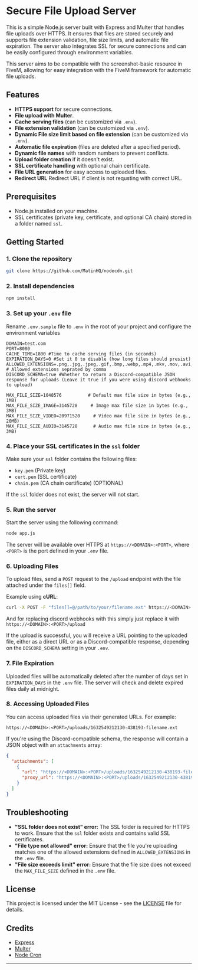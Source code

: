 
# Secure File Upload Server

This is a simple Node.js server built with Express and Multer that handles file uploads over HTTPS. It ensures that files are stored securely and supports file extension validation, file size limits, and automatic file expiration. The server also integrates SSL for secure connections and can be easily configured through environment variables.

This server aims to be compatible with the screenshot-basic resource in FiveM, allowing for easy integration with the FiveM framework for automatic file uploads.

## Features
- **HTTPS support** for secure connections.
- **File upload with Multer**.
- **Cache serving files** (can be customized via `.env`).
- **File extension validation** (can be customized via `.env`).
- **Dynamic File size limit based on file extension** (can be customized via `.env`).
- **Automatic file expiration** (files are deleted after a specified period).
- **Dynamic file names** with random numbers to prevent conflicts.
- **Upload folder creation** if it doesn't exist.
- **SSL certificate handling** with optional chain certificate.
- **File URL generation** for easy access to uploaded files.
- **Redirect URL** Redirect URL if client is not requsting with correct URL.

## Prerequisites
- Node.js installed on your machine.
- SSL certificates (private key, certificate, and optional CA chain) stored in a folder named `ssl`.

## Getting Started

### 1. Clone the repository

```bash
git clone https://github.com/MatinHQ/nodecdn.git
```

### 2. Install dependencies

```bash
npm install
```

### 3. Set up your `.env` file

Rename `.env.sample` file to `.env` in the root of your project and configure the environment variables

```env
DOMAIN=test.com
PORT=8080
CACHE_TIME=1800 #Time to cache serving files (in seconds) 
EXPIRATION_DAYS=0 #Set it 0 to disable (how long files should presist)
ALLOWED_EXTENSIONS=.png,.jpg,.jpeg,.gif,.bmp,.webp,.mp4,.mkv,.mov,.avi,.flv,.wmv,.webm,.mpg,.mpeg,.3gp,.m4v,.mp3,.wav,.aac,.flac,.ogg,.wma,.m4a # Allowed extensions seprated by comma
DISCORD_SCHEMA=true #Whether to return a Discord-compatible JSON response for uploads (Leave it true if you were using discord webhooks to upload)

MAX_FILE_SIZE=1048576          # Default max file size in bytes (e.g., 1MB)
MAX_FILE_SIZE_IMAGE=3145728     # Image max file size in bytes (e.g., 3MB)
MAX_FILE_SIZE_VIDEO=20971520     # Video max file size in bytes (e.g., 20MB)
MAX_FILE_SIZE_AUDIO=3145728      # Audio max file size in bytes (e.g., 3MB)
```

### 4. Place your SSL certificates in the `ssl` folder

Make sure your `ssl` folder contains the following files:
- `key.pem` (Private key)
- `cert.pem` (SSL certificate)
- `chain.pem` (CA chain certificate) (OPTIONAL)

If the `ssl` folder does not exist, the server will not start.

### 5. Run the server

Start the server using the following command:

```bash
node app.js
```

The server will be available over HTTPS at `https://<DOMAIN>:<PORT>`, where `<PORT>` is the port defined in your `.env` file.

### 6. Uploading Files

To upload files, send a `POST` request to the `/upload` endpoint with the file attached under the `files[]` field.

Example using **cURL**:

```bash
curl -X POST -F "files[]=@/path/to/your/filename.ext" https://<DOMAIN>:<PORT>/upload
```

And for replacing discord webhooks with this simply just replace it with `https://<DOMAIN>:<PORT>/upload`

If the upload is successful, you will receive a URL pointing to the uploaded file, either as a direct URL or as a Discord-compatible response, depending on the `DISCORD_SCHEMA` setting in your `.env`.

### 7. File Expiration

Uploaded files will be automatically deleted after the number of days set in `EXPIRATION_DAYS` in the `.env` file. The server will check and delete expired files daily at midnight.

### 8. Accessing Uploaded Files

You can access uploaded files via their generated URLs. For example:

```
https://<DOMAIN>:<PORT>/uploads/1632549212130-438193-filename.ext
```

If you're using the Discord-compatible schema, the response will contain a JSON object with an `attachments` array:

```json
{
  "attachments": [
    {
      "url": "https://<DOMAIN>:<PORT>/uploads/1632549212130-438193-filename.ext",
      "proxy_url": "https://<DOMAIN>:<PORT>/uploads/1632549212130-438193-filename.ext"
    }
  ]
}
```

## Troubleshooting

- **"SSL folder does not exist" error:** The SSL folder is required for HTTPS to work. Ensure that the `ssl` folder exists and contains valid SSL certificates.
- **"File type not allowed" error:** Ensure that the file you're uploading matches one of the allowed extensions defined in `ALLOWED_EXTENSIONS` in the `.env` file.
- **"File size exceeds limit" error:** Ensure that the file size does not exceed the `MAX_FILE_SIZE` defined in the `.env` file.

## License
This project is licensed under the MIT License - see the [LICENSE](LICENSE) file for details.

## Credits
- [Express](https://expressjs.com/)
- [Multer](https://www.npmjs.com/package/multer)
- [Node Cron](https://www.npmjs.com/package/node-cron)

---
